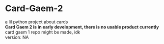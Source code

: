 # Card-Gaem-2
a lil python project about cards\
**Card Gaem 2 is in early development, there is no usable product currently**\
card gaem 1 repo might be made, idk\
version: NA
